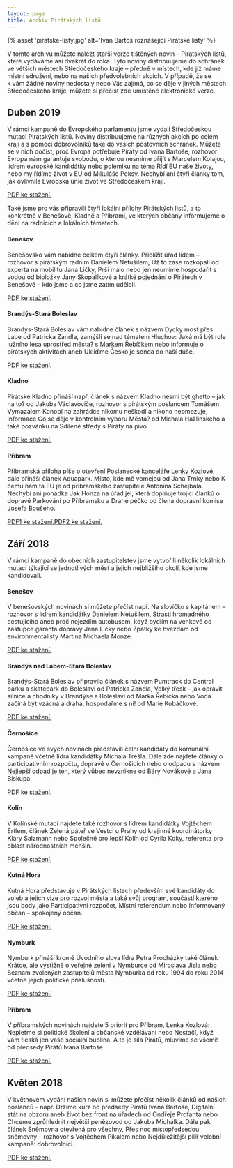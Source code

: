 ```yaml
---
layout: page
title: Archiv Pirátských listů
---
```


{% asset 'piratske-listy.jpg' alt='Ivan Bartoš roznášející Pirátské listy' %}

V tomto archivu můžete nalézt starší verze tištěných novin – Pirátských listů, které vydáváme asi dvakrát do roka. Tyto noviny distribuujeme do schránek ve větších městech Středočeského kraje – předně v místech, kde již máme místní sdružení, nebo na našich předvolebních akcích. V případě, že se k vám žádné noviny nedostaly nebo Vás zajímá, co se děje v jiných městech Středočeského kraje, můžete si přečíst zde umístěné elektronické verze.

## Duben 2019

V rámci kampaně do Evropského parlamentu jsme vydali Středočeskou mutaci Pirátských listů. Noviny distribuujeme na různých akcích po celém kraji a s pomocí dobrovolníků také do vašich poštovních schránek. Můžete se v nich dočíst, proč Evropa potřebuje Piráty od Ivana Bartoše, rozhovor Evropa nám garantuje svobodu, o kterou nesmíme přijít s Marcelem Kolajou, lídrem evropské kandidátky nebo polemiku na téma Řídí EU naše životy, nebo my řídíme život v EU od Mikuláše Peksy. Nechybí ani čtyři články tom, jak ovlivnila Evropská unie život ve Středočeském kraji.

[PDF ke stažení.](archiv/2019-04-stredoceske.pdf)

Také jsme pro vás připravili čtyři lokální přílohy Pirátských listů, a to konkrétně v Benešově, Kladně a Příbrami, ve kterých občany informujeme o dění na radnicích a lokálních tématech.

#### Benešov

Benešovsko vám nabídne celkem čtyři články. Přiblížit úřad lidem – rozhovor s pirátským radním Danielem Netušilem, Už to zase rozkopali od experta na mobilitu Jana Ličky, Prší málo nebo jen neumíme hospodařit s vodou od bioložky Jany Skopalíkové a krátké pojednání o Pirátech v Benešově – kdo jsme a co jsme zatím udělali.

[PDF ke stažení.](archiv/2019-04-Benesov.pdf)

#### Brandýs-Stará Boleslav

Brandýs-Stará Boleslav vám nabídne článek s názvem Dycky most přes Labe od Patricka Zandla, zamýšlí se nad tématem Hluchov: Jaká má být role lužního lesa uprostřed města? s Markem Řebíčkem nebo informuje o pirátských aktivitách aneb Ukliďme Česko je sonda do naší duše.

[PDF ke stažení.](archiv/2019-04-Brandys.pdf)

#### Kladno

Pirátské Kladno přináší např. článek s názvem Kladno nesmí být ghetto – jak na to? od Jakuba Václavoviče, rozhovor s pirátským poslancem Tomášem Vymazalem Konopí na zahrádce nikomu neškodí a nikoho neomezuje, informace Co se děje v kontrolním výboru Města? od Michala Hažlinského a také pozvánku na Sdílené středy s Piráty na pivo.

[PDF ke stažení.](archiv/2019-04-Kladno.pdf)

#### Příbram

Příbramská příloha píše o otevření Poslanecké kanceláře Lenky Kozlové, dále přináší článek Aquapark. Místo, kde mě vomejou od Jana Trnky nebo K čemu nám ta EU je od příbramského zastupitele Antonína Schejbala. Nechybí ani pohádka Jak Honza na úřad jel, která doplňuje trojici článků o dopravě Parkování po Příbramsku a Drahé péčko od člena dopravní komise Josefa Boušeho.

[PDF1 ke stažení.](archiv/2019-04-Pribram-strana1.pdf)[PDF2 ke stažení.](archiv/2019-04-Pribram-strana2.pdf)

## Září 2018

V rámci kampaně do obecních zastupitelstev jsme vytvořili několik lokálních mutací týkající se jednotlivých měst a jejich nejbližšího okolí, kde jsme kandidovali.

#### Benešov

V benešovských novinách si můžete přečíst např. Na slovíčko s kapitánem – rozhovor s lídrem kandidátky Danielem Netušilem, Strasti hromadného cestujícího aneb proč nejezdím autobusem, když bydlím na venkově od zástupce garanta dopravy Jana Ličky nebo Zpátky ke hvězdám od environmentalisty Martina Michaela Monze.

[PDF ke stažení.](archiv/2018-09-Benesov.pdf)

#### Brandýs nad Labem-Stará Boleslav

Brandýs-Stará Boleslav připravila článek s názvem Pumtrack do Central parku a skatepark do Boleslavi od Patricka Zandla, Velký třesk – jak opravit silnice a chodníky v Brandýse a Boleslavi od Marka Řebíčka nebo Voda začíná být vzácná a drahá, hospodařme s ní! od Marie Kubáčkové.

[PDF ke stažení.](archiv/2018-09-Brandys.pdf)

#### Černošice

Černošice ve svých novinách představili čelní kandidáty do komunální kampaně včetně lídra kandidátky Michala Trešla. Dále zde najdete články o participativním rozpočtu, dopravě v Černošicích nebo o odpadu s názvem Nejlepší odpad je ten, který vůbec nevznikne od Báry Novákové a Jana Biskupa.

[PDF ke stažení.](archiv/2018-09-Cernosice.pdf)

#### Kolín

V Kolínské mutaci najdete také rozhovor s lídrem kandidátky Vojtěchem Ertlem, článek Zelená páteř ve Vestci u Prahy od krajinné koordinátorky Kláry Salzmann nebo Společně pro lepší Kolín od Cyrila Koky, referenta pro oblast národnostních menšin.

[PDF ke stažení.](archiv/2018-09-Kolin.pdf)

#### Kutná Hora

Kutná Hora představuje v Pirátských listech především své kandidáty do voleb a jejich vize pro rozvoj města a také svůj program, součástí kterého jsou body jako Participativní rozpočet, Místní referendum nebo Informovaný občan – spokojený občan.

[PDF ke stažení.](archiv/2018-09-Kutna_Hora.pdf)

#### Nymburk

Nymburk přináší kromě Úvodního slova lídra Petra Procházky také článek Krátce, ale výstižně o veřejné zeleni v Nymburce od Miroslava Jisla nebo Seznam zvolených zastupitelů města Nymburka od roku 1994 do roku 2014 včetně jejich politické příslušnosti.

[PDF ke stažení.](archiv/2018-09-Nymburk.pdf)

#### Příbram

V příbramských novinách najdete 5 priorit pro Příbram, Lenka Kozlová: Nepleťme si politické školení a občanské vzdělávání nebo Nestačí, když vám tleská jen vaše sociální bublina. A to je síla Pirátů, mluvíme se všemi! od předsedy Pirátů Ivana Bartoše.

[PDF ke stažení.](archiv/2018-09-Pribram.pdf)

## Květen 2018

V květnovém vydání našich novin si můžete přečíst několik článků od našich poslanců – např. Držíme kurz od předsedy Pirátů Ivana Bartoše, Digitální stát na obzoru aneb život bez front na úřadech od Ondřeje Profanta nebo Chceme zprůhlednit největší penězovod od Jakuba Michálka. Dále pak článek Sněmovna otevřená pro všechny, Přes noc místopředsedou sněmovny – rozhovor s Vojtěchem Pikalem nebo Nejdůležitější pilíř volební kampaně: dobrovolníci.

[PDF ke stažení.](archiv/2018-05-celostatni.pdf)

